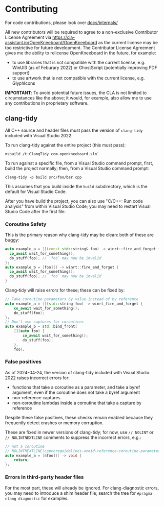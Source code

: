 # Contributing

For code contributions, please look over [docs/internals/](docs/internals/)

All new contributors will be required to agree to a non-exclusive Contributor License Agreement via https://cla-assistant.io/OpenKneeboard/OpenKneeboard as the current license may be too restrictive for future development. The Contributor License Agreement gives me the ability to relicense OpenKneeboard in the future, for example:

* to use libraries that is not compatible with the current license, e.g. WinUI3 (as of Feburary 2022) or GhostScript (potentially improving PDF support)
* to use artwork that is not compatible with the current license, e.g. GlyphIcons

**IMPORTANT**: To avoid potential future issues, the CLA is not limited to circumstances like the above; it would, for example, also allow me to use any contributions in proprietary software.

## clang-tidy

All C++ source and header files must pass the version of `clang-tidy` included with Visual Studio 2022.

To run clang-tidy against the entire project (this must pass):

```
msbuild /t:ClangTidy com.openkneeboard.sln`
```

To run against a specific file, from a Visual Studio command prompt, first, build the project normally; then, from a Visual Studio command prompt:

```
clang-tidy -p build src/foo/bar.cpp
```

This assumes that you build inside the `build` subdirectory, which is the default for Visual Studio Code.

After you have build the project, you can also use "C/C++: Run code analysis" from within Visual Studio Code; you may need to restart Visual Studio Code after the first file.

### Coroutine Safety

This is the primary reason why clang-tidy may be clean: both of these are buggy:

```C++
auto example_a = [](const std::string& foo) -> winrt::fire_and_forget {
  co_await wait_for_something();
  do_stuff(foo); // `foo` may now be invalid
};
auto example_b = [foo]() -> winrt::fire_and_forget {
  co_await wait_for_something();
  do_stuff(foo); // `foo` may now be invalid
}
```

Clang-tidy will raise errors for these; these can be fixed by:

```C++
// Take coroutine parameters by value instead of by reference
auto example_a = [](std::string foo) -> winrt_fire_and_forget {
    co_await wait_for_something();
    do_stuff(foo);
};
// Don't use captures for coroutines
auto example_b = std::bind_front(
    [](auto foo) {
        co_await wait_for_something();
        do_stuff(foo);
    },
    foo);
```

### False positives

As of 2024-04-24, the version of clang-tidy included with Visual Studio 2022 raises incorrect errors for:

- functions that take a coroutine as a parameter, and take a byref argument, even if the coroutine does not take a byref argument
- non-reference captures
- non-coroutine lambdas inside a coroutine that take a capture by reference

Despite these false positives, these checks remain enabled because they frequently detect crashes or memory corruption.

These are fixed in newer versions of clang-tidy; for now, use `// NOLINT` or `// NOLINTNEXTLINE` comments to suppress the incorrect errors, e.g.:

```C++
// not a coroutine
// NOLINTNEXTLINE(cppcoreguidelines-avoid-reference-coroutine-parameters
auto example_a = [&foo]() -> void {
    return;
};
```

### Errors in third-party header files

For the most part, these will already be ignored. For clang-diagnostic errors, you may need to introduce a shim header file; search the tree for `#pragma clang diagnostic` for examples.
